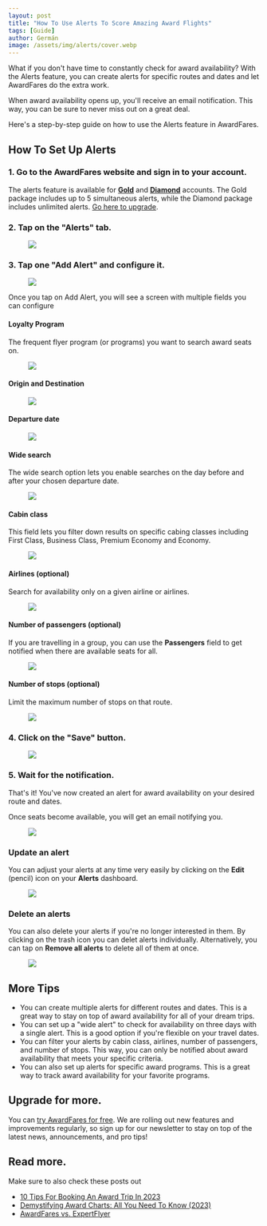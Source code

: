 ```yaml
---
layout: post
title: "How To Use Alerts To Score Amazing Award Flights"
tags: [Guide]
author: Germán
image: /assets/img/alerts/cover.webp
---
```


What if you don't have time to constantly check for award availability? With the Alerts feature, you can create alerts for specific routes and dates and let AwardFares do the extra work.

When award availability opens up, you'll receive an email notification. This way, you can be sure to never miss out on a great deal.

Here's a step-by-step guide on how to use the Alerts feature in AwardFares.

## How To Set Up Alerts


### 1. Go to the AwardFares website and sign in to your account.

The alerts feature is available for [**Gold**](https://awardfares.com/pricing) and [**Diamond**](https://awardfares.com/pricing) accounts. The Gold package includes up to 5 simultaneous alerts, while the Diamond package includes unlimited alerts. [Go here to upgrade](https://awardfares.com/pricing).


### 2. Tap on the "Alerts" tab.

<figure>
<img src="/assets/img/alerts/alerts.webp" />
</figure>


### 3. Tap one "Add Alert" and configure it.

<figure>
<img src="/assets/img/alerts/add-alert.webp" />
</figure>

Once you tap on Add Alert, you will see a screen with multiple fields you can configure

#### Loyalty Program

The frequent flyer program (or programs) you want to search award seats on. 

<figure>
<img src="/assets/img/alerts/ffp.webp" />
</figure>


#### Origin and Destination

<figure>
<img src="/assets/img/alerts/origin-destination.webp" />
</figure>

#### Departure date

<figure>
<img src="/assets/img/alerts/departure-date.webp" />
</figure>


#### Wide search

The wide search option lets you enable searches on the day before and after your chosen departure date.

<figure>
<img src="/assets/img/alerts/wide-search.webp" />
</figure>


#### Cabin class

This field lets you filter down results on specific cabing classes including First Class, Business Class, Premium Economy and Economy.

<figure>
<img src="/assets/img/alerts/cabin.webp" />
</figure>

 
#### Airlines (optional)

Search for availability only on a given airline or airlines.

<figure>
<img src="/assets/img/alerts/airline.webp" />
</figure>

#### Number of passengers (optional)

If you are travelling in a group, you can use the **Passengers** field to get notified when there are available seats for all.

<figure>
<img src="/assets/img/alerts/ffp.webp" />
</figure>


#### Number of stops (optional)

Limit the maximum number of stops on that route.

<figure>
<img src="/assets/img/alerts/stops.webp" />
</figure>


### 4. Click on the "Save" button.

<figure>
<img src="/assets/img/alerts/alert-summary.webp" />
</figure>


### 5. Wait for the notification.

That's it! You've now created an alert for award availability on your desired route and dates.

Once seats become available, you will get an email notifying you.

<figure>
<img src="/assets/img/alerts/email.webp" />
</figure>


### Update an alert

You can adjust your alerts at any time very easily by clicking on the **Edit** (pencil) icon on your **Alerts** dashboard.

<figure>
<img src="/assets/img/alerts/edit-alert.webp" />
</figure>

### Delete an alerts

You can also delete your alerts if you're no longer interested in them. By clicking on the trash icon you can delet alerts individually. Alternatively, you can tap on **Remove all alerts** to delete all of them at once.

<figure>
<img src="/assets/img/alerts/delete-alert.webp" />
</figure>



## More Tips

* You can create multiple alerts for different routes and dates. This is a great way to stay on top of award availability for all of your dream trips.
* You can set up a "wide alert" to check for availability on three days with a single alert. This is a good option if you're flexible on your travel dates.
* You can filter your alerts by cabin class, airlines, number of passengers, and number of stops. This way, you can only be notified about award availability that meets your specific criteria.
* You can also set up alerts for specific award programs. This is a great way to track award availability for your favorite programs.

## Upgrade for more.

You can [try AwardFares for free](https://awardfares.com/). We are rolling out new features and improvements regularly, so sign up for our newsletter to stay on top of the latest news, announcements, and pro tips!

## Read more.

Make sure to also check these posts out

- [10 Tips For Booking An Award Trip In 2023](https://blog.awardfares.com/award-trip-tips/)
- [Demystifying Award Charts: All You Need To Know (2023)](https://blog.awardfares.com/demystifying-award-charts/)
- [AwardFares vs. ExpertFlyer](https://blog.awardfares.com/awardfares-vs-expertflyer/)